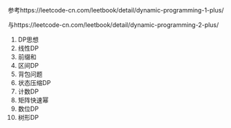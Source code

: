 参考https://leetcode-cn.com/leetbook/detail/dynamic-programming-1-plus/

与https://leetcode-cn.com/leetbook/detail/dynamic-programming-2-plus/

1. DP思想
2. 线性DP
3. 前缀和
4. 区间DP
5. 背包问题
6. 状态压缩DP
7. 计数DP
8. 矩阵快速幂
9. 数位DP
10. 树形DP